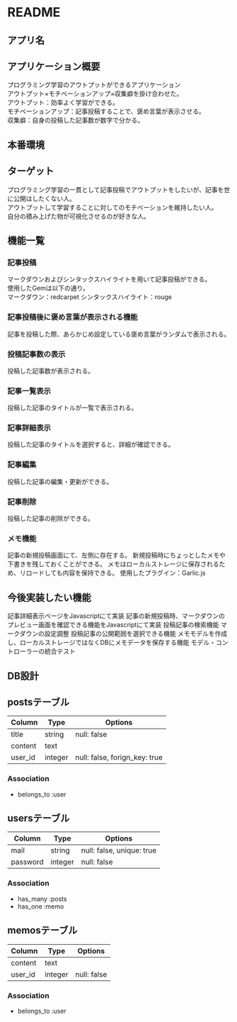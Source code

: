 # README

## アプリ名


## アプリケーション概要
プログラミング学習のアウトプットができるアプリケーション  
アウトプット×モチベーションアップ×収集癖を掛け合わせた。  
アウトプット：効率よく学習ができる。  
モチベーションアップ：記事投稿することで、褒め言葉が表示させる。  
収集癖：自身の投稿した記事数が数字で分かる。  

## 本番環境


## ターゲット
プログラミング学習の一貫として記事投稿でアウトプットをしたいが、記事を世に公開はしたくない人。  
アウトプットして学習することに対してのモチベーションを維持したい人。  
自分の積み上げた物が可視化させるのが好きな人。  

## 機能一覧

### 記事投稿
マークダウンおよびシンタックスハイライトを用いて記事投稿ができる。  
使用したGemは以下の通り。  
マークダウン：redcarpet
シンタックスハイライト：rouge

### 記事投稿後に褒め言葉が表示される機能
記事を投稿した際、あらかじめ設定している褒め言葉がランダムで表示される。

### 投稿記事数の表示
投稿した記事数が表示される。

### 記事一覧表示
投稿した記事のタイトルが一覧で表示される。

### 記事詳細表示
投稿した記事のタイトルを選択すると、詳細が確認できる。

### 記事編集
投稿した記事の編集・更新ができる。

### 記事削除
投稿した記事の削除ができる。

### メモ機能
記事の新規投稿画面にて、左側に存在する。
新規投稿時にちょっとしたメモや下書きを残しておくことができる。
メモはローカルストレージに保存されるため、リロードしても内容を保持できる。
使用したプラグイン：Garlic.js

## 今後実装したい機能
記事詳細表示ページをJavascriptにて実装
記事の新規投稿時、マークダウンのプレビュー画面を確認できる機能をJavascriptにて実装
投稿記事の検索機能
マークダウンの設定調整
投稿記事の公開範囲を選択できる機能
メモモデルを作成し、ローカルストレージではなくDBにメモデータを保存する機能
モデル・コントローラーの統合テスト


## DB設計

## postsテーブル

|Column|Type|Options|
|------|----|-------|
|title|string|null: false|
|content|text|
|user_id|integer|null: false, forign_key: true|

### Association
- belongs_to :user

## usersテーブル

|Column|Type|Options|
|------|----|-------|
|mail|string|null: false, unique: true|
|password|integer|null: false|

### Association
- has_many :posts
- has_one :memo


## memosテーブル

|Column|Type|Options|
|------|----|-------|
|content|text|
|user_id|integer|null: false|

### Association
- belongs_to :user